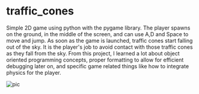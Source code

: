 # traffic_cones
Simple 2D game using python with the pygame library. The player spawns on the ground, in the middle of the screen, and can use A,D and Space to move and jump. As soon as the game is launched, traffic cones start falling out of the sky. It is the player's job to avoid contact with those traffic cones as they fall from the sky. From this project, I learned a lot about object oriented programming concepts, proper formatting to allow for efficient debugging later on, and specific game related things like how to integrate physics for the player.


![pic](https://user-images.githubusercontent.com/73012906/188535344-05702c6a-b051-4f06-97bb-11cbd9865f3b.png)
